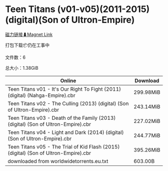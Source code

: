 # Teen Titans (v01-v05)(2011-2015)(digital)(Son of Ultron-Empire)

[磁力链接⬇Magnet Link](magnet:?xt=urn:btih:44ab7284869de6724c746457f5f4697b2ba435e2&dn=Teen%20Titans%20%28v01-v05%29%282011-2015%29%28digital%29%28Son%20of%20Ultron-Empire%29)

打包下载📦仍在工事中

文件数：6

总大小：1.38GiB

Online | Download
--- | ---
Teen Titans v01 - It's Our Right To Fight (2011) (digital) (Nahga-Empire).cbr | 299.98MiB
Teen Titans v02 - The Culling (2013) (digital) (Son of Ultron-Empire).cbr | 243.14MiB
Teen Titans v03 - Death of the Family (2013) (digital) (Son of Ultron-Empire).cbr | 227.02MiB
Teen Titans v04 - Light and Dark (2014) (digital) (Son of Ultron-Empire).cbr | 244.77MiB
Teen Titans v05 - The Trial of Kid Flash (2015) (digital) (Son of Ultron-Empire).cbr | 395.26MiB
downloaded from worldwidetorrents.eu.txt | 603.00B